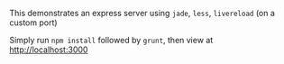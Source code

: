 This demonstrates an express server using `jade`, `less`, `livereload` (on a custom port)

Simply run `npm install` followed by `grunt`, then view at [http://localhost:3000](http://localhost:3000)

